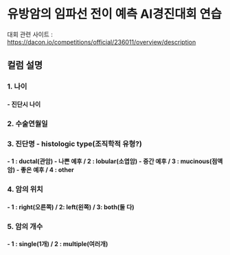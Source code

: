 # 유방암의 임파선 전이 예측 AI경진대회 연습
대회 관련 사이트 : https://dacon.io/competitions/official/236011/overview/description
## 컬럼 설명
### 1. 나이
#### - 진단시 나이
### 2. 수술연월일
### 3. 진단명 - histologic type(조직학적 유형?)
#### - 1 : ductal(관암) - 나쁜 예후 / 2 : lobular(소엽암) - 중간 예후 / 3 : mucinous(점액암) - 좋은 예후 / 4 : other
### 4. 암의 위치
#### - 1 : right(오른쪽) / 2: left(왼쪽) / 3: both(둘 다)
### 5. 암의 개수
#### - 1 : single(1개) / 2 : multiple(여러개)
